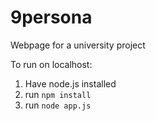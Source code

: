 # 9persona

Webpage for a university project

To run on localhost:

1. Have node.js installed
2. run <code>npm install</code>
3. run <code>node app.js</code>
